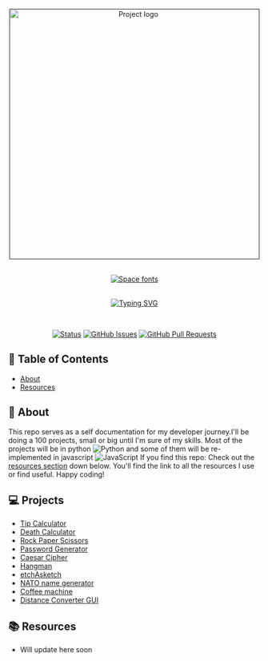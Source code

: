 <p align="center">
  <a href="" rel="noopener">
 <img height=500px src="https://media.proglib.io/posts/2020/05/29/80086d134b4e439861d47de170671e62.jpg" alt="Project logo"></a>
</p>


<br> 

<div align = "center">
<a href="https://github.com/Grem6"><img src="https://see.fontimg.com/api/renderfont4/X3A49/eyJyIjoiZnMiLCJoIjo0NCwidyI6MTI1MCwiZnMiOjM1LCJmZ2MiOiIjMDAwMDAwIiwiYmdjIjoiI0ZGRkZGRiIsInQiOjF9/MTAwIGRheXMgb2YgY29kZQ/vudotronic.png" alt="Space fonts"></a>
</div>

<br> 
<div align = "center">

[![Typing SVG](https://readme-typing-svg.demolab.com?font=Aldrich&duration=2000&pause=1000&color=FFFFFF&background=000000&center=true&vCenter=true&width=500&lines=100+days%2C+100+projects)](https://github.com/Grem6)
 
</div>

<br> 


<div align = "center">


[![Status](https://img.shields.io/badge/status-active-success.svg)]()
[![GitHub Issues](https://img.shields.io/github/issues/Grem6/100-days-of-code/issues.svg)](https://github.com/Grem6/100-days-of-code/issues)
[![GitHub Pull Requests](https://img.shields.io/github/issues-pr/kylelobo/The-Documentation-Compendium.svg)](https://github.com/Grem6/100-days-of-code/pulls)

</div>





## 📝 Table of Contents

- [About](#about)
- [Resources](#resources)


## 🧐 About <a name = "about"></a>

This repo serves as a self documentation for my developer journey.I'll be doing a 100 projects, small or big until I'm sure of my skills. Most of the projects will be in python ![Python](https://img.shields.io/badge/python-3670A0?style=flat-square&logo=python&logoColor=ffdd54) and some of them will be re-implemented in javascript ![JavaScript](https://img.shields.io/badge/javascript-%23323330.svg?style=flat-square&logo=javascript&logoColor=%23F7DF1E) If you find this repo: Check out the [resources section](#resources) down below. You'll find the link to all the resources I use or find useful. Happy coding!


## 💻 Projects <a name ="projects"></a>
- [Tip Calculator](https://github.com/Grem6/100-days-of-code/tree/main/Day-001%20%5Bpy%5D)
- [Death Calculator](https://github.com/Grem6/100-days-of-code/tree/main/Day-002%20%5Bpy%5D)
- [Rock Paper Scissors](https://github.com/Grem6/100-days-of-code/tree/main/Day-003%20%5Bpy%5D)
- [Password Generator](https://github.com/Grem6/100-days-of-code/tree/main/Day-004%20%5Bpy%5D)
- [Caesar Cipher](https://github.com/Grem6/100-days-of-code/tree/main/Day-005%20%5Bpy%5D)
- [Hangman](https://github.com/Grem6/100-days-of-code/tree/main/Day-006%20%5Bpy%5D)
- [etchAsketch](https://github.com/Grem6/100-days-of-code/tree/main/Day-007%20%5Bpy%5D)
- [NATO name generator](https://github.com/Grem6/100-days-of-code/tree/main/Day-008%20%5Bpy%5D)
- [Coffee machine](https://github.com/Grem6/100-days-of-code/tree/main/Day-009%20%5Bpy%5D)
- [Distance Converter GUI](https://github.com/Grem6/100-days-of-code/tree/main/Day-010%20%5Bpy%5D)

## 📚 Resources <a name = "resources"></a>

- Will update here soon

